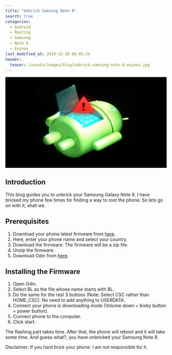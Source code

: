 ```yaml
---
title: "Unbrick Samsung Note 8"
search: true
categories:
  - Android
  - Rooting
  - Samsung
  - Note 8
  - Exynos
last_modified_at: 2019-12-20 08:05:34
header:
  teaser: /assets/images/blog/unbrick-samsung-note-8-exynos.jpg
---
```


![Unbrick Samsung Note 8](/assets/images/blog/unbrick-samsung-note-8-exynos.jpg)

## Introduction

This blog guides you to unbrick your Samsung Galaxy Note 8. I have bricked my phone few times for finding a way to root the phone. So lets go on with it, shall we.

## Prerequisites

1. Download your phone latest firmware from [here](https://sammobile.com/firmwares/archive).
2. Here, enter your phone name and select your country.
3. Download the firmware. The firmware will be a zip file.
4. Unzip the firmware.
5. Download Odin from [here](https://github.com/sashuu6/root-samsung-note-8-exynos).

## Installing the Firmware

1. Open Odin.
2. Select BL as the file whose name starts with BL.
3. Do the same for the rest 3 buttons (Note: Select CSC rather than HOME_CSC). No need to add anything to USERDATA.
4. Connect your phone is downloading mode (Volume down + bixby button + power button).
5. Connect phone to the computer.
6. Click start.

The flashing part takes time. After that, the phone will reboot and it will take some time. And guess what?, you have unbricked your Samsung Note 8.

Disclaimer: If you hard brick your phone. I am not responsible for it.
